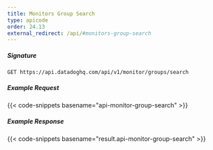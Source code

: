 ```yaml
---
title: Monitors Group Search
type: apicode
order: 24.13
external_redirect: /api/#monitors-group-search
---
```


##### Signature
`GET https://api.datadoghq.com/api/v1/monitor/groups/search`
##### Example Request
{{< code-snippets basename="api-monitor-group-search" >}}
##### Example Response
{{< code-snippets basename="result.api-monitor-group-search" >}}
